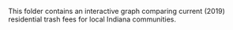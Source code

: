 This folder contains an interactive graph comparing current (2019) residential trash fees for local Indiana communities.
